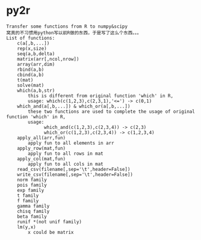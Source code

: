 # py2r
    Transfer some functions from R to numpy&scipy 
    窝真的不习惯用python写以前R做的东西，于是写了这么个东西。。。
    List of functions:
        c(a[,b,...])
        rep(x,size)
        seq(a,b,delta)
        matrix(arr[,ncol,nrow])
        array(arr,dim)
        rbind(a,b)
        cbind(a,b)
        t(mat)
        solve(mat)
        which(a,b,str)
            this is different from original function 'which' in R,
            usage: which(c(1,2,3),c(2,3,1),'<=') -> c(0,1)
        which_and(a[,b,...]) & which_or(a[,b,...])
            these two functions are used to complete the usage of original function 'which' in R,
            usage: 
                  which_and(c(1,2,3),c(2,3,4)) -> c(2,3)
                  which_or(c(1,2,3),c(2,3,4)) -> c(1,2,3,4)
        apply_all(arr,fun)
            apply fun to all elements in arr
        apply_row(mat,fun)
            apply fun to all rows in mat
        apply_col(mat,fun)
            apply fun to all cols in mat
        read_csv(filename[,sep='\t',header=False])
        write_csv(filename[,sep='\t',header=False])
        norm family
        pois family
        exp family
        t family
        f family
        gamma family
        chisq family
        beta family
        runif *(not unif family)
        lm(y,x)
            x could be matrix

